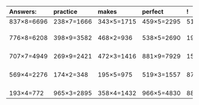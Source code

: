 | Answers: | practice | makes | perfect | ! |
| :--- | :--- | :--- | :--- | :--- |
| 837×8=6696 | 238×7=1666 | 343×5=1715 | 459×5=2295 | 516×9=4644 | 
|   |   |   |   |   | 
|   |   |   |   |   | 
|   |   |   |   |   | 
| 776×8=6208 | 398×9=3582 | 468×2=936 | 538×5=2690 | 192×8=1536 | 
|   |   |   |   |   | 
|   |   |   |   |   | 
|   |   |   |   |   | 
|   |   |   |   |   | 
| 707×7=4949 | 269×9=2421 | 472×3=1416 | 881×9=7929 | 151×5=755 | 
|   |   |   |   |   | 
|   |   |   |   |   | 
|   |   |   |   |   | 
|   |   |   |   |   | 
| 569×4=2276 | 174×2=348 | 195×5=975 | 519×3=1557 | 872×4=3488 | 
|   |   |   |   |   | 
|   |   |   |   |   | 
|   |   |   |   |   | 
|   |   |   |   |   | 
| 193×4=772 | 965×3=2895 | 358×4=1432 | 966×5=4830 | 889×3=2667 | 
